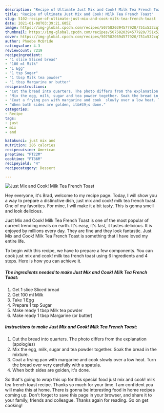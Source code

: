 ```yaml
---
description: "Recipe of Ultimate Just Mix and Cook! Milk Tea French Toast"
title: "Recipe of Ultimate Just Mix and Cook! Milk Tea French Toast"
slug: 5102-recipe-of-ultimate-just-mix-and-cook-milk-tea-french-toast
date: 2021-01-08T03:39:21.605Z
image: https://img-global.cpcdn.com/recipes/5075820394577920/751x532cq70/just-mix-and-cook-milk-tea-french-toast-recipe-main-photo.jpg
thumbnail: https://img-global.cpcdn.com/recipes/5075820394577920/751x532cq70/just-mix-and-cook-milk-tea-french-toast-recipe-main-photo.jpg
cover: https://img-global.cpcdn.com/recipes/5075820394577920/751x532cq70/just-mix-and-cook-milk-tea-french-toast-recipe-main-photo.jpg
author: Phoebe McBride
ratingvalue: 4.3
reviewcount: 7219
recipeingredient:
- "1 slice Sliced bread"
- "100 ml Milk"
- "1 Egg"
- "1 tsp Sugar"
- "1 tbsp Milk tea powder"
- "1 tbsp Margarine or butter"
recipeinstructions:
- "Cut the bread into quarters. The photo differs from the explanation (apologies)"
- "Mix the egg, milk, sugar and tea powder together. Soak the bread in the mixture."
- "Coat a frying pan with margarine and cook  slowly over a low heat. Turn the bread over very carefully with a spatula."
- "When both sides are golden, it&#39;s done."
categories:
- Recipe
tags:
- just
- mix
- and

katakunci: just mix and 
nutrition: 286 calories
recipecuisine: American
preptime: "PT22M"
cooktime: "PT36M"
recipeyield: "4"
recipecategory: Dessert

---
```



![Just Mix and Cook! Milk Tea French Toast](https://img-global.cpcdn.com/recipes/5075820394577920/751x532cq70/just-mix-and-cook-milk-tea-french-toast-recipe-main-photo.jpg)

Hey everyone, it's Brad, welcome to my recipe page. Today, I will show you a way to prepare a distinctive dish, just mix and cook! milk tea french toast. One of my favorites. For mine, I will make it a bit tasty. This is gonna smell and look delicious.

Just Mix and Cook! Milk Tea French Toast is one of the most popular of current trending meals on earth. It's easy, it's fast, it tastes delicious. It is enjoyed by millions every day. They are fine and they look fantastic. Just Mix and Cook! Milk Tea French Toast is something that I have loved my entire life.




To begin with this recipe, we have to prepare a few components. You can cook just mix and cook! milk tea french toast using 6 ingredients and 4 steps. Here is how you can achieve it.

<!--inarticleads1-->

##### The ingredients needed to make Just Mix and Cook! Milk Tea French Toast:

1. Get 1 slice Sliced bread
1. Get 100 ml Milk
1. Take 1 Egg
1. Prepare 1 tsp Sugar
1. Make ready 1 tbsp Milk tea powder
1. Make ready 1 tbsp Margarine (or butter)




<!--inarticleads2-->

##### Instructions to make Just Mix and Cook! Milk Tea French Toast:

1. Cut the bread into quarters. The photo differs from the explanation (apologies)
1. Mix the egg, milk, sugar and tea powder together. Soak the bread in the mixture.
1. Coat a frying pan with margarine and cook  slowly over a low heat. Turn the bread over very carefully with a spatula.
1. When both sides are golden, it&#39;s done.




So that's going to wrap this up for this special food just mix and cook! milk tea french toast recipe. Thanks so much for your time. I am confident you will make this at home. There is gonna be interesting food in home recipes coming up. Don't forget to save this page in your browser, and share it to your family, friends and colleague. Thanks again for reading. Go on get cooking!
